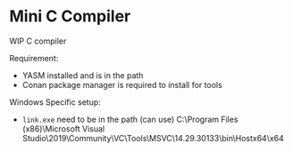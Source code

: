 # Mini C Compiler

WIP C compiler

Requirement:

- YASM installed and is in the path
- Conan package manager is required to install for tools

Windows Specific setup:

- `link.exe` need to be in the path (can use)
  C:\Program Files (x86)\Microsoft Visual Studio\2019\Community\VC\Tools\MSVC\14.29.30133\bin\Hostx64\x64